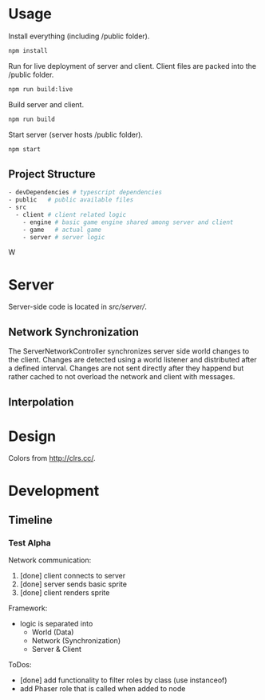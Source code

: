 
# Usage
Install everything (including /public folder).
```bash
npm install
```
Run for live deployment of server and client.
Client files are packed into the /public folder.
```bash
npm run build:live
```
Build server and client.
```bash
npm run build
```
Start server (server hosts /public folder).
```bash
npm start
```

## Project Structure
```bash
- devDependencies # typescript dependencies
- public   # public available files
- src
  - client # client related logic
	- engine # basic game engine shared among server and client
	- game   # actual game
	- server # server logic
```
W


# Server
Server-side code is located in *src/server/*.

## Network Synchronization
The ServerNetworkController synchronizes server side world changes to the client.
Changes are detected using a world listener and distributed after a defined interval.
Changes are not sent directly after they happend but rather cached to not overload the network and client with messages.

## Interpolation

# Design
Colors from http://clrs.cc/.

# Development



## Timeline
### Test Alpha
Network communication:
1. [done] client connects to server
2. [done] server sends basic sprite
3. [done] client renders sprite

Framework:
* logic is separated into
  * World (Data)
  * Network (Synchronization)
  * Server & Client

ToDos:
- [done] add functionality to filter roles by class (use instanceof)
- add Phaser role that is called when added to node
